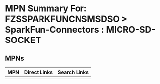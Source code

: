 



# MPN Summary For: FZSSPARKFUNCNSMSDSO > SparkFun-Connectors : MICRO-SD-SOCKET

## MPNs
  

|MPN|Direct Links|Search Links|
| :--- | :--- | :--- |
||||
